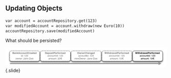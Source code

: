 ## Updating Objects

~~~ {.scala}
var account = accountRepository.get(123)
var modifiedAccount = account.withdraw(new Euro(10))
accountRepository.save(modifiedAccount)
~~~

What should be persisted?

![Updating EventStream](static/img/eventstream-update.png)
{.slide}
